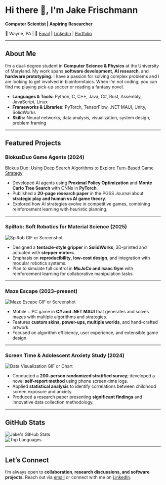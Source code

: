 # Hi there 👋, I'm Jake Frischmann  
**Computer Scientist | Aspiring Researcher**  

📍 Wayne, PA | 📧 [Email](mailto:JJFrisch@outlook.com) | [LinkedIn](#) | [Portfolio](#)

---

## About Me
I’m a dual-degree student in **Computer Science & Physics** at the University of Maryland. My work spans **software development**, **AI research**, and **hardware prototyping**. I have a passion for solving complex problems and I am looking to get involved in bioinformtaics. When I’m not coding, you can find me playing pick-up soccer or reading a fantasy novel.

- **Languages & Tools:** Python, C, C++, Java, C#, Rust, Assembly, JavaScript, Linux  
- **Frameworks & Libraries:** PyTorch, TensorFlow, .NET MAUI, Unity, SolidWorks  
- **Skills:** Neural networks, data analysis, visualization, system design, problem framing  

---

## Featured Projects

### **BlokusDuo Game Agents** (2024)  
[Blokus Duo: Using Deep Search Algorithms to Explore Turn-Based Game Strategy](https://github.com/JJFrisch/BlokusDuo/blob/main/P6%20Game%20Strategy%20Team%20Project%20Research%20Paper.docx.odt)
- Developed AI agents using **Proximal Policy Optimization** and **Monte Carlo Tree Search** with CNNs in **PyTorch**.  
- Published a **20-page research paper** in the PGSS Journal about **strategic play and human vs AI game theory**.  
- Explored how AI strategies evolve in competitive games, combining reinforcement learning with heuristic planning.  

---

### **SpiRob: Soft Robotics for Material Science** (2025)  
![SpiRob GIF or Screenshot](link-to-gif-or-image)  
- Designed a **tentacle-style gripper** in **SolidWorks**, 3D-printed and actuated with **stepper motors**.  
- Emphasis on **reproducibility**, **low-cost design**, and integration with modular robotics systems.  
- Plan to simulate full control in **MuJoCo and Isaac Gym** with reinforcement learning for collaborative manipulation tasks.  

---

### **Maze Escape** (2023–present)  
![Maze Escape GIF or Screenshot](link-to-gif-or-image)  
- Mobile + PC game in **C# and .NET MAUI** that generates and solves mazes with multiple algorithms and strategies.  
- Features **custom skins, power-ups, multiple worlds**, and hand-crafted artwork.  
- Focused on algorithm efficiency, user experience, and extensible game design.  

---

### **Screen Time & Adolescent Anxiety Study** (2024)  
![Data Visualization GIF or Chart](link-to-gif-or-image)  
- Conducted a **200-person randomized stratified survey**; developed a novel **self-report method** using phone screen-time logs.  
- Applied **statistical analysis** to identify correlations between childhood screen exposure and anxiety.  
- Produced a research paper presenting **significant findings** and innovative data collection methodology.  



---

## GitHub Stats
![Jake's GitHub Stats](https://github-readme-stats.vercel.app/api?username=JJFrisch&show_icons=true&theme=radical)  
![Top Languages](https://github-readme-stats.vercel.app/api/top-langs/?username=JJFrisch&layout=compact&theme=radical)

---

## Let’s Connect
I’m always open to **collaboration, research discussions, and software projects**. Reach out via [email](mailto:JJFrisch@outlook.com) or connect with me on [LinkedIn](#).  

